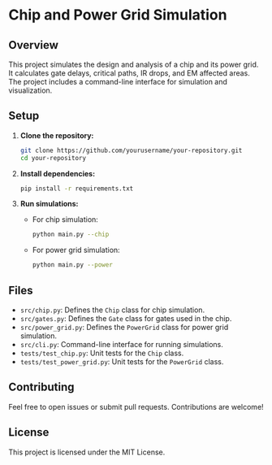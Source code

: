 # Chip and Power Grid Simulation

## Overview

This project simulates the design and analysis of a chip and its power grid. It calculates gate delays, critical paths, IR drops, and EM affected areas. The project includes a command-line interface for simulation and visualization.

## Setup

1. **Clone the repository:**

    ```bash
    git clone https://github.com/yourusername/your-repository.git
    cd your-repository
    ```

2. **Install dependencies:**

    ```bash
    pip install -r requirements.txt
    ```

3. **Run simulations:**

    - For chip simulation:
    
        ```bash
        python main.py --chip
        ```

    - For power grid simulation:
    
        ```bash
        python main.py --power
        ```

## Files

- `src/chip.py`: Defines the `Chip` class for chip simulation.
- `src/gates.py`: Defines the `Gate` class for gates used in the chip.
- `src/power_grid.py`: Defines the `PowerGrid` class for power grid simulation.
- `src/cli.py`: Command-line interface for running simulations.
- `tests/test_chip.py`: Unit tests for the `Chip` class.
- `tests/test_power_grid.py`: Unit tests for the `PowerGrid` class.

## Contributing

Feel free to open issues or submit pull requests. Contributions are welcome!

## License

This project is licensed under the MIT License.
